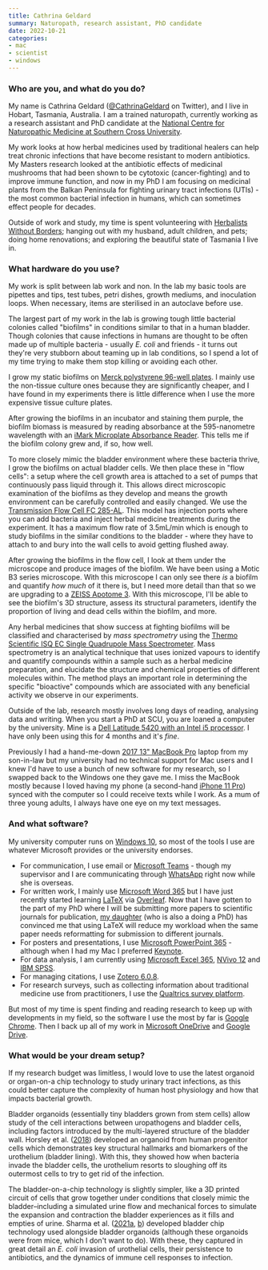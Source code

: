 ```yaml
---
title: Cathrina Geldard
summary: Naturopath, research assistant, PhD candidate
date: 2022-10-21
categories:
- mac
- scientist
- windows
---
```


### Who are you, and what do you do?

My name is Cathrina Geldard ([@CathrinaGeldard](https://twitter.com/cathrinageldard "Cathrina's Twitter account.") on Twitter), and I live in Hobart, Tasmania, Australia. I am a trained naturopath, currently working as a research assistant and PhD candidate at the [National Centre for Naturopathic Medicine at Southern Cross University](https://www.scu.edu.au/national-centre-for-naturopathic-medicine/ "The website for the Southern Cross University's Naturopathic Medicine department.").

My work looks at how herbal medicines used by traditional healers can help treat chronic infections that have become resistant to modern antibiotics. My Masters research looked at the antibiotic effects of medicinal mushrooms that had been shown to be cytotoxic (cancer-fighting) and to improve immune function, and now in my PhD I am focusing on medicinal plants from the Balkan Peninsula for fighting urinary tract infections (UTIs) - the most common bacterial infection in humans, which can sometimes effect people for decades.

Outside of work and study, my time is spent volunteering with [Herbalists Without Borders](https://www.facebook.com/hobartherbalistswithoutborders/ "A Facebook group for herbalists in Tasmania."); hanging out with my husband, adult children, and pets; doing home renovations; and exploring the beautiful state of Tasmania I live in.

### What hardware do you use?

My work is split between lab work and non. In the lab my basic tools are pipettes and tips, test tubes, petri dishes, growth mediums, and inoculation loops. When necessary, items are sterilised in an autoclave before use.

The largest part of my work in the lab is growing tough little bacterial colonies called "biofilms" in conditions similar to that in a human bladder. Though colonies that cause infections in humans are thought to be often made up of multiple bacteria - usually *E. coli* and friends - it turns out they're very stubborn about teaming up in lab conditions, so I spend a lot of my time trying to make them stop killing or avoiding each other.

I grow my static biofilms on [Merck polystyrene 96-well plates][cls3788]. I mainly use the non-tissue culture ones because they are significantly cheaper, and I have found in my experiments there is little difference when I use the more expensive tissue culture plates.

After growing the biofilms in an incubator and staining them purple, the biofilm biomass is measured by reading absorbance at the 595-nanometre wavelength with an [iMark Microplate Absorbance Reader][imark]. This tells me if the biofilm colony grew and, if so, how well.

To more closely mimic the bladder environment where these bacteria thrive, I grow the biofilms on actual bladder cells. We then place these in "flow cells": a setup where the cell growth area is attached to a set of pumps that continuously pass liquid through it. This allows direct microscopic examination of the biofilms as they develop and means the growth environment can be carefully controlled and easily changed. We use the [Transmission Flow Cell FC 285-AL][fc-285-al]. This model has injection ports where you can add bacteria and inject herbal medicine treatments during the experiment. It has a maximum flow rate of 3.5mL/min which is enough to study biofilms in the similar conditions to the bladder - where they have to attach to and bury into the wall cells to avoid getting flushed away.

After growing the biofilms in the flow cell, I look at them under the microscope and produce images of the biofilm. We have been using a Motic B3 series microscope. With this microscope I can only see there *is* a biofilm and quantify *how much* of it there is, but I need more detail than that so we are upgrading to a [ZEISS Apotome 3][apotome-3]. With this microscope, I'll be able to see the biofilm's 3D structure, assess its structural parameters, identify the proportion of living and dead cells within the biofilm, and more.

Any herbal medicines that show success at fighting biofilms will be classified and characterised by *mass spectrometry* using the [Thermo Scientific ISQ EC Single Quadrupole Mass Spectrometer][isqec000ic]. Mass spectrometry is an analytical technique that uses ionized vapours to identify and quantify compounds within a sample such as a herbal medicine preparation, and elucidate the structure and chemical properties of different molecules within. The method plays an important role in determining the specific "bioactive" compounds which are associated with any beneficial activity we observe in our experiments.

Outside of the lab, research mostly involves long days of reading, analysing data and writing. When you start a PhD at SCU, you are loaned a computer by the university. Mine is a [Dell Latitude 5420 with an Intel i5 processor][latitude-5420]. I have only been using this for 4 months and it's *fine*.

Previously I had a hand-me-down [2017 13" MacBook Pro][macbook-pro] laptop from my son-in-law but my university had no technical support for Mac users and I knew I'd have to use a bunch of new software for my research, so I swapped back to the Windows one they gave me. I miss the MacBook mostly because I loved having my phone (a second-hand [iPhone 11 Pro][iphone-11-pro]) synced with the computer so I could receive texts while I work. As a mum of three young adults, I always have one eye on my text messages.

### And what software?

My university computer runs on [Windows 10][windows-10], so most of the tools I use are whatever Microsoft provides or the university endorses.

* For communication, I use email or [Microsoft Teams][teams] - though my supervisor and I are communicating through [WhatsApp][] right now while she is overseas.
* For written work, I mainly use [Microsoft Word 365][word] but I have just recently started learning [LaTeX][] via [Overleaf][]. Now that I have gotten to the part of my PhD where I will be submitting more papers to scientific journals for publication, [my daughter](https://usesthis.com/interviews/mars.buttfield-addison/ "Mars' Uses This interview.") (who is also a doing a PhD) has convinced me that using LaTeX will reduce my workload when the same paper needs reformatting for submission to different journals.
* For posters and presentations, I use [Microsoft PowerPoint 365][powerpoint] - although when I had my Mac I preferred [Keynote][keynote].
* For data analysis, I am currently using [Microsoft Excel 365][excel], [NVivo 12][nvivo] and [IBM SPSS][spss-statistics].
* For managing citations, I use [Zotero 6.0.8][zotero].
* For research surveys, such as collecting information about traditional medicine use from practitioners, I use the [Qualtrics survey platform][qualtrics].

But most of my time is spent finding and reading research to keep up with developments in my field, so the software I use the most by far is [Google Chrome][chrome]. Then I back up all of my work in [Microsoft OneDrive][onedrive] and [Google Drive][google-drive].

### What would be your dream setup?

If my research budget was limitless, I would love to use the latest organoid or organ-on-a chip technology to study urinary tract infections, as this could better capture the complexity of human host physiology and how that impacts bacterial growth.

Bladder organoids (essentially tiny bladders grown from stem cells) allow study of the cell interactions between uropathogens and bladder cells, including factors introduced by the multi-layered structure of the bladder wall. Horsley et al. ([2018](https://www.ncbi.nlm.nih.gov/pmc/articles/PMC5775255/ "A study about human urothelial organoids.")) developed an organoid from human progenitor cells which demonstrates key structural hallmarks and biomarkers of the urothelium (bladder lining). With this, they showed how when bacteria invade the bladder cells, the urothelium resorts to sloughing off its outermost cells to try to get rid of the infection.

The bladder-on-a-chip technology is slightly simpler, like a 3D printed circuit of cells that grow together under conditions that closely mimic the bladder–including a simulated urine flow and mechanical forces to simulate the expansion and contraction the bladder experiences as it fills and empties of urine. Sharma et al. ([2021a](https://pubmed.ncbi.nlm.nih.gov/34219648/ "A study about bacterial communities in human bladder-chip models."), [b](https://pubmed.ncbi.nlm.nih.gov/34289360/ "A study about bacterial protection regarding organoid models.")) developed bladder chip technology used alongside bladder organoids (although these organoids were from mice, which I don't want to do). With these, they captured in great detail an *E. coli* invasion of urothelial cells, their persistence to antibiotics, and the dynamics of immune cell responses to infection.

[apotome-3]: https://www.zeiss.com/microscopy/en/products/light-microscopes/widefield-microscopes/apotome-3.html "A microscope."
[chrome]: https://www.google.com/intl/en/chrome/browser/ "A WebKit-based browser, where each tab runs in its own thread."
[cls3788]: https://www.sigmaaldrich.com/AU/en/product/sigma/cls3788 "A polystyrene microplate."
[excel]: https://products.office.com/en-us/excel "A spreadsheet application."
[fc-285-al]: https://biofilms.biz/products/microscopy-flow-cells/transmission-flow-cells/ "Transmission flow cells."
[google-drive]: https://drive.google.com/ "A cloud storage service."
[imark]: https://www.bio-rad.com/en-au/product/imark-microplate-absorbance-reader "A microplate absorbance reader."
[iphone-11-pro]: https://en.wikipedia.org/wiki/IPhone_11_Pro "A 5.8 inch iOS phone."
[isqec000ic]: https://www.thermofisher.com/order/catalog/product/ISQEC000IC "A mass spectrometer."
[keynote]: https://www.apple.com/keynote/ "Presentation software for the Mac."
[latex]: https://www.latex-project.org/ "Typesetting software."
[latitude-5420]: https://www.dell.com/en-us/work/shop/business-laptops-ultrabooks-and-tablets/latitude-5420-business-laptop/spd/latitude-5420-laptop "A 14 inch PC laptop."
[macbook-pro]: https://www.apple.com/macbook-pro/ "A laptop."
[nvivo]: http://www.qsrinternational.com/product "Unstructured data analysis software."
[onedrive]: https://onedrive.live.com/about/en-us/ "An online file storage service."
[overleaf]: https://www.overleaf.com/ "A web-based LaTeX editor."
[powerpoint]: https://products.office.com/en-us/powerpoint "Presentation software."
[qualtrics]: https://www.qualtrics.com/ "An insight and survey service."
[spss-statistics]: https://www.ibm.com/marketplace/cloud/statistical-analysis-and-reporting/us/en-us "Statistics analysis software."
[teams]: https://www.microsoft.com/en-us/microsoft-teams/group-chat-software "A team collaboration service."
[whatsapp]: https://www.whatsapp.com/ "A messaging service."
[windows-10]: https://en.wikipedia.org/wiki/Windows_10 "An operating system."
[word]: https://products.office.com/en-us/word "A document editor."
[zotero]: https://www.zotero.org/ "A research tool."

